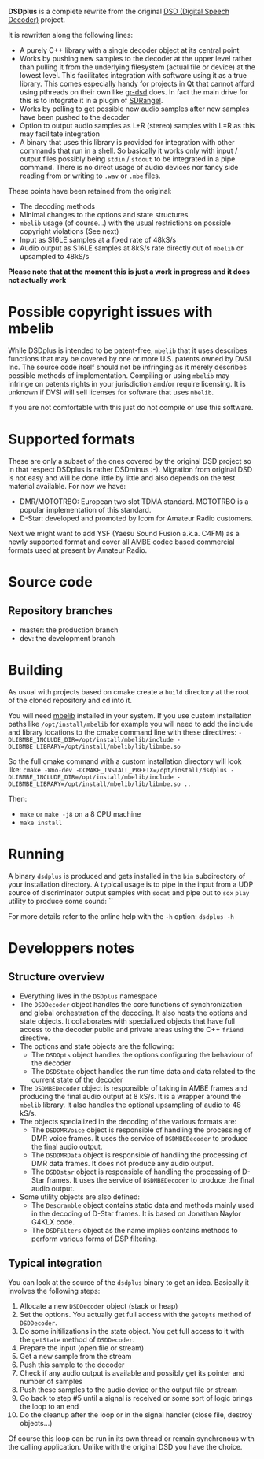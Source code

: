 **DSDplus** is a complete rewrite from the original [DSD (Digital Speech Decoder)](https://github.com/szechyjs/dsd) project.

It is rewritten along the following lines:

  - A purely C++ library with a single decoder object at its central point
  - Works by pushing new samples to the decoder at the upper level rather than pulling it from the underlying filesystem (actual file or device) at the lowest level. This facilitates integration with software using it as a true library. This comes especially handy for projects in Qt that cannot afford using pthreads on their own like [gr-dsd](https://github.com/argilo/gr-dsd) does. In fact the main drive for this is to integrate it in a plugin of [SDRangel](https://github.com/f4exb/sdrangel).
  - Works by polling to get possible new audio samples after new samples have been pushed to the decoder
  - Option to output audio samples as L+R (stereo) samples with L=R as this may facilitate integration
  - A binary that uses this library is provided for integration with other commands that run in a shell. So basically it works only with input / output files possibly being `stdin` / `stdout` to be integrated in a pipe command. There is no direct usage of audio devices nor fancy side reading from or writing to `.wav` or `.mbe` files.

These points have been retained from the original:

  - The decoding methods
  - Minimal changes to the options and state structures
  - `mbelib` usage (of course...) with the usual restrictions on possible copyright violations (See next)
  - Input as S16LE samples at a fixed rate of 48kS/s
  - Audio output as S16LE samples at 8kS/s rate directly out of `mbelib` or upsampled to 48kS/s

**Please note that at the moment this is just a work in progress and it does not actually work**

<h1>Possible copyright issues with mbelib</h1>

While DSDplus is intended to be patent-free, `mbelib` that it uses describes functions that may be covered by one or more U.S. patents owned by DVSI Inc. The source code itself should not be infringing as it merely describes possible methods of implementation. Compiling or using `mbelib` may infringe on patents rights in your jurisdiction and/or require licensing. It is unknown if DVSI will sell licenses for software that uses `mbelib`.

If you are not comfortable with this just do not compile or use this software.

<h1>Supported formats</h1>

These are only a subset of the ones covered by the original DSD project so in that respect DSDplus is rather DSDminus :-). Migration from original DSD is not easy and will be done little by little and also depends on the test material available. For now we have:

  - DMR/MOTOTRBO: European two slot TDMA standard. MOTOTRBO is a popular implementation of this standard.
  - D-Star: developed and promoted by Icom for Amateur Radio customers.

Next we might want to add YSF (Yaesu Sound Fusion a.k.a. C4FM) as a newly supported format and cover all AMBE codec based commercial formats used at present by Amateur Radio.

<h1>Source code</h1>

<h2>Repository branches</h2>

- master: the production branch
- dev: the development branch

<h1>Building</h1>

As usual with projects based on cmake create a `build` directory at the root of the cloned repository and cd into it.

You will need [mbelib](https://github.com/szechyjs/mbelib) installed in your system. If you use custom installation paths like `/opt/install/mbelib` for example you will need to add the include and library locations to the cmake command line with these directives: `-DLIBMBE_INCLUDE_DIR=/opt/install/mbelib/include -DLIBMBE_LIBRARY=/opt/install/mbelib/lib/libmbe.so`

So the full cmake command with a custom installation directory will look like: `cmake -Wno-dev -DCMAKE_INSTALL_PREFIX=/opt/install/dsdplus -DLIBMBE_INCLUDE_DIR=/opt/install/mbelib/include -DLIBMBE_LIBRARY=/opt/install/mbelib/lib/libmbe.so ..`

Then:

  - `make` or `make -j8` on a 8 CPU machine
  - `make install`

<h1>Running</h1>

A binary `dsdplus` is produced and gets installed in the `bin` subdirectory of your installation directory. A typical usage is to pipe in the input from a UDP source of discriminator output samples with `socat` and pipe out to `sox` `play` utility to produce some sound:
``

For more details refer to the online help with the `-h` option: `dsdplus -h`

<h1>Developpers notes</h1>

<h2>Structure overview</h2>

  - Everything lives in the `DSDplus` namespace
  - The `DSDDecoder` object handles the core functions of synchronization and global orchestration of the decoding. It also hosts the options and state objects. It collaborates with specialized objects that have full access to the decoder public and private areas using the C++ `friend` directive.
  - The options and state objects are the following:
    - The `DSDOpts` object handles the options configuring the behaviour of the decoder
    - The `DSDState` object handles the run time data and data related to the current state of the decoder
  - The `DSDMBEDecoder` object is responsible of taking in AMBE frames and producing the final audio output at 8 kS/s. It is a wrapper around the `mbelib` library. It also handles the optional upsampling of audio to 48 kS/s.
  - The objects specialized in the decoding of the various formats are:
    - The `DSDDMRVoice` object is responsible of handling the processing of DMR voice frames. It uses the service of `DSDMBEDecoder` to produce the final audio output.
    - The `DSDDMRData` object is responsible of handling the processing of DMR data frames. It does not produce any audio output.
    - The `DSDDstar` object is responsible of handling the processing of D-Star frames. It uses the service of `DSDMBEDecoder` to produce the final audio output.
  - Some utility objects are also defined:
    - The `Descramble` object contains static data and methods mainly used in the decoding of D-Star frames. It is based on Jonathan Naylor G4KLX code.
    - The `DSDFilters` object as the name implies contains methods to perform various forms of DSP filtering.

<h2>Typical integration</h2>

You can look at the source of the `dsdplus` binary to get an idea. Basically it involves the following steps:

  1. Allocate a new `DSDDecoder` object (stack or heap)
  2. Set the options. You actually get full access with the `getOpts` method of `DSDDecoder`.
  3. Do some initilizations in the state object. You get full access to it with the `getState` method of `DSDDecoder`.
  4. Prepare the input (open file or stream)
  5. Get a new sample from the stream
  6. Push this sample to the decoder
  7. Check if any audio output is available and possibly get its pointer and number of samples
  8. Push these samples to the audio device or the output file or stream
  9. Go back to step #5 until a signal is received or some sort of logic brings the loop to an end
  10. Do the cleanup after the loop or in the signal handler (close file, destroy objects...)

Of course this loop can be run in its own thread or remain synchronous with the calling application. Unlike with the original DSD you have the choice.
